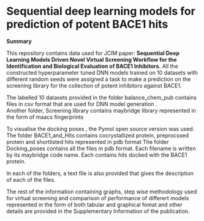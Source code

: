 # Sequential deep learning models for prediction of potent BACE1 hits  
**Summary**

This repository contains data used for JCIM paper: **Sequential Deep Learning Models Driven Novel Virtual Screening Workflow for the Identification and Biological Evaluation of BACE1 Inhibitors.** All the constructed hyperparameter tuned DNN models trained on 10 datasets with different random seeds were assigned a task to make a prediction on the screening library for the collection of potent inhibitors against BACE1. 

The labelled 10 datasets provided in the folder balance_chem_pub contains files in csv format that are used for DNN model generation .  
Another folder, Screening library contains maybridge library represented in the form of maacs fingerprints  

To visualise the docking poses , the Pymol open source version was used.
The folder BACE1_and_Hits contains cocrystallized protein, preprocssed protein and shortlisted hits represented in pdb format 
The folder Docking_poses contains all the files in pdb format. Each filename is written by its maybridge code name. Each contains hits docked with the BACE1 protein.

In each of the folders, a text file is also provided that gives the description of each of the files.  

The rest of the information containing graphs, step wise methodology used for virtual screening and comparison of performance of differert models represented in the form of both tabular and graphical fomat and other details are provided in the Supplementary Information of the publication.






